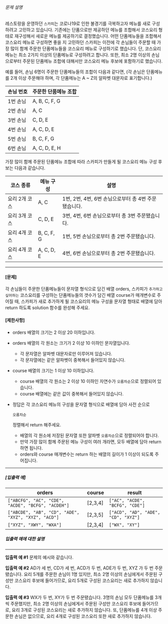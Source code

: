 ###### 문제 설명

레스토랑을 운영하던 `스카피`는 코로나19로 인한 불경기를 극복하고자 메뉴를 새로 구성하려고 고민하고 있습니다.
기존에는 단품으로만 제공하던 메뉴를 조합해서 코스요리 형태로 재구성해서 새로운 메뉴를 제공하기로 결정했습니다. 어떤 단품메뉴들을 조합해서 코스요리 메뉴로 구성하면 좋을 지 고민하던 스카피는 이전에 각 손님들이 주문할 때 가장 많이 함께 주문한 단품메뉴들을 코스요리 메뉴로 구성하기로 했습니다.
단, 코스요리 메뉴는 최소 2가지 이상의 단품메뉴로 구성하려고 합니다. 또한, 최소 2명 이상의 손님으로부터 주문된 단품메뉴 조합에 대해서만 코스요리 메뉴 후보에 포함하기로 했습니다.

예를 들어, 손님 6명이 주문한 단품메뉴들의 조합이 다음과 같다면,
(각 손님은 단품메뉴를 2개 이상 주문해야 하며, 각 단품메뉴는 A ~ Z의 알파벳 대문자로 표기합니다.)

| 손님 번호 | 주문한 단품메뉴 조합 |
| --------- | -------------------- |
| 1번 손님  | A, B, C, F, G        |
| 2번 손님  | A, C                 |
| 3번 손님  | C, D, E              |
| 4번 손님  | A, C, D, E           |
| 5번 손님  | B, C, F, G           |
| 6번 손님  | A, C, D, E, H        |

가장 많이 함께 주문된 단품메뉴 조합에 따라 스카피가 만들게 될 코스요리 메뉴 구성 후보는 다음과 같습니다.

| 코스 종류     | 메뉴 구성  | 설명                                                 |
| ------------- | ---------- | ---------------------------------------------------- |
| 요리 2개 코스 | A, C       | 1번, 2번, 4번, 6번 손님으로부터 총 4번 주문됐습니다. |
| 요리 3개 코스 | C, D, E    | 3번, 4번, 6번 손님으로부터 총 3번 주문됐습니다.      |
| 요리 4개 코스 | B, C, F, G | 1번, 5번 손님으로부터 총 2번 주문됐습니다.           |
| 요리 4개 코스 | A, C, D, E | 4번, 6번 손님으로부터 총 2번 주문됐습니다.           |

------

#### **[문제]**

각 손님들이 주문한 단품메뉴들이 문자열 형식으로 담긴 배열 orders, 스카피가 `추가하고 싶어하는` 코스요리를 구성하는 단품메뉴들의 갯수가 담긴 배열 course가 매개변수로 주어질 때, 스카피가 새로 추가하게 될 코스요리의 메뉴 구성을 문자열 형태로 배열에 담아 return 하도록 solution 함수를 완성해 주세요.

#### **[제한사항]**

- orders 배열의 크기는 2 이상 20 이하입니다.

- orders 배열의 각 원소는 크기가 2 이상 10 이하인 문자열입니다.

  - 각 문자열은 알파벳 대문자로만 이루어져 있습니다.
  - 각 문자열에는 같은 알파벳이 중복해서 들어있지 않습니다.

- course 배열의 크기는 1 이상 10 이하입니다.

  - course 배열의 각 원소는 2 이상 10 이하인 자연수가 `오름차순`으로 정렬되어 있습니다.
  - course 배열에는 같은 값이 중복해서 들어있지 않습니다.

- 정답은 각 코스요리 메뉴의 구성을 문자열 형식으로 배열에 담아 사전 순으로

   

  ```
  오름차순
  ```

   

  정렬해서 return 해주세요.

  - 배열의 각 원소에 저장된 문자열 또한 알파벳 `오름차순`으로 정렬되어야 합니다.
  - 만약 가장 많이 함께 주문된 메뉴 구성이 여러 개라면, 모두 배열에 담아 return 하면 됩니다.
  - orders와 course 매개변수는 return 하는 배열의 길이가 1 이상이 되도록 주어집니다.

------

##### **[입출력 예]**

| orders                                              | course  | result                              |
| --------------------------------------------------- | ------- | ----------------------------------- |
| `["ABCFG", "AC", "CDE", "ACDE", "BCFG", "ACDEH"]`   | [2,3,4] | `["AC", "ACDE", "BCFG", "CDE"]`     |
| `["ABCDE", "AB", "CD", "ADE", "XYZ", "XYZ", "ACD"]` | [2,3,5] | `["ACD", "AD", "ADE", "CD", "XYZ"]` |
| `["XYZ", "XWY", "WXA"]`                             | [2,3,4] | `["WX", "XY"]`                      |

##### **입출력 예에 대한 설명**

------

**입출력 예 #1**
문제의 예시와 같습니다.

**입출력 예 #2**
AD가 세 번, CD가 세 번, ACD가 두 번, ADE가 두 번, XYZ 가 두 번 주문됐습니다.
요리 5개를 주문한 손님이 1명 있지만, 최소 2명 이상의 손님에게서 주문된 구성만 코스요리 후보에 들어가므로, 요리 5개로 구성된 코스요리는 새로 추가하지 않습니다.

**입출력 예 #3**
WX가 두 번, XY가 두 번 주문됐습니다.
3명의 손님 모두 단품메뉴를 3개씩 주문했지만, 최소 2명 이상의 손님에게서 주문된 구성만 코스요리 후보에 들어가므로, 요리 3개로 구성된 코스요리는 새로 추가하지 않습니다.
또, 단품메뉴를 4개 이상 주문한 손님은 없으므로, 요리 4개로 구성된 코스요리 또한 새로 추가하지 않습니다.